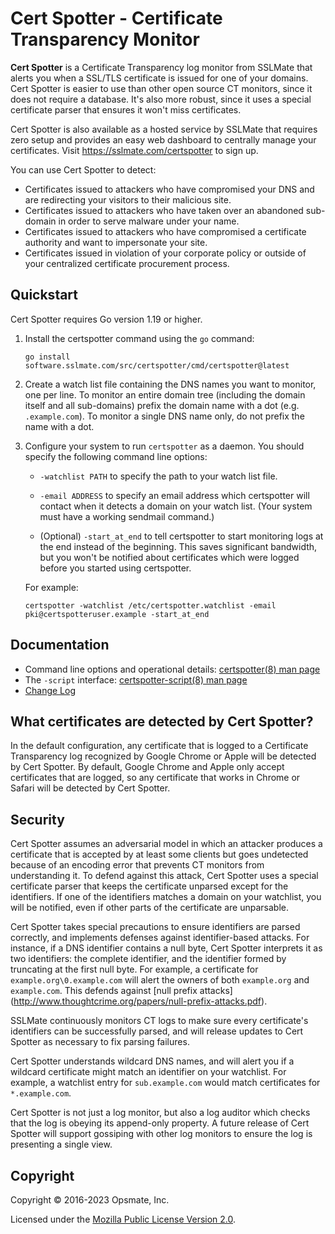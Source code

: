 # Cert Spotter - Certificate Transparency Monitor

**Cert Spotter** is a Certificate Transparency log monitor from SSLMate that
alerts you when a SSL/TLS certificate is issued for one of your domains.
Cert Spotter is easier to use than other open source CT monitors, since it does not require
a database. It's also more robust, since it uses a special certificate parser
that ensures it won't miss certificates.

Cert Spotter is also available as a hosted service by SSLMate that
requires zero setup and provides an easy web dashboard to centrally
manage your certificates.  Visit <https://sslmate.com/certspotter>
to sign up.

You can use Cert Spotter to detect:

 * Certificates issued to attackers who have compromised your DNS and
   are redirecting your visitors to their malicious site.
 * Certificates issued to attackers who have taken over an abandoned
   sub-domain in order to serve malware under your name.
 * Certificates issued to attackers who have compromised a certificate
   authority and want to impersonate your site.
 * Certificates issued in violation of your corporate policy
   or outside of your centralized certificate procurement process.

## Quickstart

Cert Spotter requires Go version 1.19 or higher.

1. Install the certspotter command using the `go` command:

   ```
   go install software.sslmate.com/src/certspotter/cmd/certspotter@latest
   ```

2. Create a watch list file containing the DNS names you want to monitor,
   one per line.  To monitor an entire domain tree (including the domain itself
   and all sub-domains) prefix the domain name with a dot (e.g. `.example.com`).
   To monitor a single DNS name only, do not prefix the name with a dot.

3. Configure your system to run `certspotter` as a daemon.  You should specify
   the following command line options:

   * `-watchlist PATH` to specify the path to your watch list file.

   * `-email ADDRESS` to specify an email address which certspotter will contact
     when it detects a domain on your watch list.  (Your system must have a
     working sendmail command.)

   * (Optional) `-start_at_end` to tell certspotter to start monitoring logs at the end
     instead of the beginning.  This saves significant bandwidth, but you won't be
     notified about certificates which were logged before you started using certspotter.

   For example:

   ```
   certspotter -watchlist /etc/certspotter.watchlist -email pki@certspotteruser.example -start_at_end
   ```

## Documentation

* Command line options and operational details: [certspotter(8) man page](man/certspotter.md)
* The `-script` interface: [certspotter-script(8) man page](man/certspotter-script.md)
* [Change Log](CHANGELOG.md)

## What certificates are detected by Cert Spotter?

In the default configuration, any certificate that is logged to a Certificate
Transparency log recognized by Google Chrome or Apple will be detected by
Cert Spotter.  By default, Google Chrome and Apple only accept certificates that
are logged, so any certificate that works in Chrome or Safari will be detected
by Cert Spotter.

## Security

Cert Spotter assumes an adversarial model in which an attacker produces
a certificate that is accepted by at least some clients but goes
undetected because of an encoding error that prevents CT monitors from
understanding it.  To defend against this attack, Cert Spotter uses a
special certificate parser that keeps the certificate unparsed except
for the identifiers.  If one of the identifiers matches a domain on your
watchlist, you will be notified, even if other parts of the certificate
are unparsable.

Cert Spotter takes special precautions to ensure identifiers are parsed
correctly, and implements defenses against identifier-based attacks.
For instance, if a DNS identifier contains a null byte, Cert Spotter
interprets it as two identifiers: the complete identifier, and the
identifier formed by truncating at the first null byte.  For example, a
certificate for `example.org\0.example.com` will alert the owners of both
`example.org` and `example.com`.  This defends against [null prefix attacks]
(http://www.thoughtcrime.org/papers/null-prefix-attacks.pdf).

SSLMate continuously monitors CT logs to make sure every certificate's
identifiers can be successfully parsed, and will release updates to
Cert Spotter as necessary to fix parsing failures.

Cert Spotter understands wildcard DNS names, and will alert
you if a wildcard certificate might match an identifier on
your watchlist.  For example, a watchlist entry for `sub.example.com` would
match certificates for `*.example.com`.

Cert Spotter is not just a log monitor, but also a log auditor which
checks that the log is obeying its append-only property.  A future
release of Cert Spotter will support gossiping with other log monitors
to ensure the log is presenting a single view.

## Copyright

Copyright © 2016-2023 Opsmate, Inc.

Licensed under the [Mozilla Public License Version 2.0](LICENSE).
